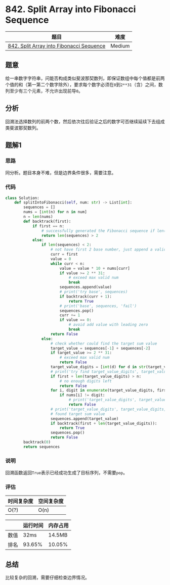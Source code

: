 # 842. Split Array into Fibonacci Sequence

| 题目 | 难度 |
| ---- | ---- |
| [842. Split Array into Fibonacci Sequence](https://leetcode.com/problems/split-array-into-fibonacci-sequence/) | Medium |

## 题意

给一串数字字符串，问能否构成类似斐波那契数列，即保证数组中每个值都是前两个值的和（第一第二个数字除外），要求每个数字必须在`0`到`2**31`（含）之间，数列至少有三个元素，不允许出现前导`0`。

## 分析

回溯法选择数列的前两个数，然后依次往后验证之后的数字可否继续延续下去组成类斐波那契数列。

## 题解1

### 思路

同分析。题目本身不难，但是边界条件很多，需要注意。

### 代码

```python
class Solution:
    def splitIntoFibonacci(self, num: str) -> List[int]:
        sequences = []
        nums = [int(n) for n in num]
        n = len(nums)
        def backtrack(first):
            if first == n:
                # successfully generated the Fibonacci sequence if len(sequences) > 2
                return len(sequences) > 2
            else:
                if len(sequences) < 2:
                    # not have first 2 base number, just append a valid num
                    curr = first
                    value = 0
                    while curr < n:
                        value = value * 10 + nums[curr]
                        if value >= 2 ** 31:
                            # exceed max valid num
                            break
                        sequences.append(value)
                        # print('try base', sequences)
                        if backtrack(curr + 1):
                            return True
                        # print('base', sequences, 'fail')
                        sequences.pop()
                        curr += 1
                        if value == 0:
                            # avoid add value with leading zero
                            break
                    return False
                else:
                    # check whether could find the target sum value
                    target_value = sequences[-1] + sequences[-2]
                    if target_value >= 2 ** 31:
                        # exceed max valid num
                        return False
                    target_value_digits = [int(d) for d in str(target_value)]
                    # print('try find target_value_digits', target_value_digits)
                    if first + len(target_value_digits) > n:
                        # no enough digits left
                        return False
                    for i, digit in enumerate(target_value_digits, first):
                        if nums[i] != digit:
                            # print('target_value_digits', target_value_digits, 'not found')
                            return False
                    # print('target_value_digits', target_value_digits, 'found')
                    # found target sum value
                    sequences.append(target_value)
                    if backtrack(first + len(target_value_digits)):
                        return True
                    sequences.pop()
                    return False
        backtrack(0)
        return sequences
```

### 说明

回溯函数返回`True`表示已经成功生成了目标序列，不需要`pop`。

### 评估

| 时间复杂度 | 空间复杂度 |
| ---- | ---- |
| O(?) | O(n) |

| | 运行时间 | 内存占用 |
| ---- | ---- | ---- |
| 数值 | 32ms | 14.5MB |
| 排名 | 93.65% | 10.05% |

## 总结

比较复杂的回溯，需要仔细检查边界情况。
